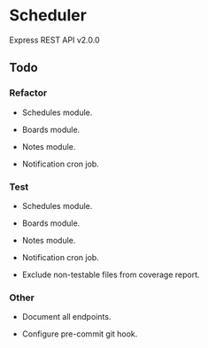 # Scheduler

Express REST API v2.0.0

## Todo

### Refactor

- Schedules module.

- Boards module.

- Notes module.

- Notification cron job.

### Test

- Schedules module.

- Boards module.

- Notes module.

- Notification cron job.

- Exclude non-testable files from coverage report.

### Other

- Document all endpoints.

- Configure pre-commit git hook.
